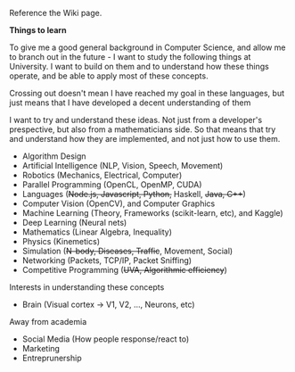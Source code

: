 Reference the Wiki page.

**Things to learn**

<p>To give me a good general background in Computer Science, and allow me to branch out in the future - I want to study the following things at University. I want to build on them and to understand how these things operate, and be able to apply most of these concepts.</p>

<p>Crossing out doesn't mean I have reached my goal in these languages, but just means that I have developed a decent understanding of them</p>

<p>I want to try and understand these ideas. Not just from a developer's prespective, but also from a mathematicians side. So that means that try and understand how they are implemented, and not just how to use them.</p>

- Algorithm Design
- Artificial Intelligence (NLP, Vision, Speech, Movement)
- Robotics (Mechanics, Electrical, Computer)
- Parallel Programming (OpenCL, OpenMP, CUDA)
- Languages (~~Node.js, Javascript, Python,~~ Haskell, ~~Java, C++~~)
- Computer Vision (OpenCV), and Computer Graphics
- Machine Learning (Theory, Frameworks (scikit-learn, etc), and Kaggle)
- Deep Learning (Neural nets)
- Mathematics (Linear Algebra, Inequality)
- Physics (Kinemetics)
- Simulation (~~N-body, Diseases, Traffic~~, Movement, Social)
- Networking (Packets, TCP/IP, Packet Sniffing)
- Competitive Programming (~~UVA, Algorithmic efficiency~~)

<p>Interests in understanding these concepts</p>

- Brain (Visual cortex -> V1, V2, ..., Neurons, etc)

<p>Away from academia</p>

- Social Media (How people response/react to)
- Marketing
- Entreprunership
